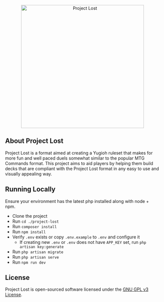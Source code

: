 <p align="center"><img src="https://github.com/aldobarr/project-lost/raw/refs/heads/master/resources/art/logo.svg" width="400" alt="Project Lost"></p>

## About Project Lost

Project Lost is a format aimed at creating a Yugioh ruleset that makes for more fun and well paced duels somewhat similar to the popular MTG Commands format.
This project aims to aid players by helping them build decks that are compliant with the Project Lost format in any easy to use and visually appealing way.

## Running Locally

Ensure your environment has the latest php installed along with node + npm.

- Clone the project
- Run `cd ./project-lost`
- Run `composer install`
- Run `npm install`
- Verify `.env` exists or copy `.env.example` to `.env` and configure it
  - If creating new `.env` or `.env` does not have `APP_KEY` set, run `php artisan key:generate`
- Run `php artisan migrate`
- Run `php artisan serve`
- Run `npm run dev`

## License

Project Lost is open-sourced software licensed under the [GNU GPL v3 License](https://opensource.org/license/gpl-3-0).
